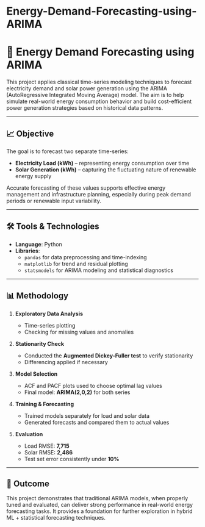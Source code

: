 # Energy-Demand-Forecasting-using-ARIMA
# 🔌 Energy Demand Forecasting using ARIMA

This project applies classical time-series modeling techniques to forecast electricity demand and solar power generation using the ARIMA (AutoRegressive Integrated Moving Average) model. The aim is to help simulate real-world energy consumption behavior and build cost-efficient power generation strategies based on historical data patterns.

---

## 📈 Objective

The goal is to forecast two separate time-series:
- **Electricity Load (kWh)** – representing energy consumption over time
- **Solar Generation (kWh)** – capturing the fluctuating nature of renewable energy supply

Accurate forecasting of these values supports effective energy management and infrastructure planning, especially during peak demand periods or renewable input variability.

---

## 🛠 Tools & Technologies

- **Language**: Python  
- **Libraries**: 
  - `pandas` for data preprocessing and time-indexing  
  - `matplotlib` for trend and residual plotting  
  - `statsmodels` for ARIMA modeling and statistical diagnostics

---

## 📊 Methodology

1. **Exploratory Data Analysis**  
   - Time-series plotting  
   - Checking for missing values and anomalies

2. **Stationarity Check**  
   - Conducted the **Augmented Dickey-Fuller test** to verify stationarity  
   - Differencing applied if necessary

3. **Model Selection**  
   - ACF and PACF plots used to choose optimal lag values  
   - Final model: **ARIMA(2,0,2)** for both series

4. **Training & Forecasting**  
   - Trained models separately for load and solar data  
   - Generated forecasts and compared them to actual values

5. **Evaluation**  
   - Load RMSE: **7,715**  
   - Solar RMSE: **2,486**  
   - Test set error consistently under **10%**

---

## 🧠 Outcome

This project demonstrates that traditional ARIMA models, when properly tuned and evaluated, can deliver strong performance in real-world energy forecasting tasks. It provides a foundation for further exploration in hybrid ML + statistical forecasting techniques.

